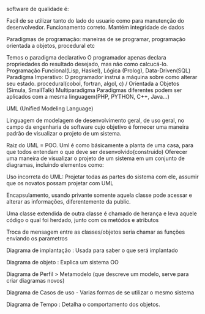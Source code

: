 software de qualidade é:

Facil de se utilizar tanto do lado do usuario como para manutenção do desenvolvedor.
Funcionamento correto.
Mantém integridade de dados


Paradigmas de programação: maneiras de se programar, programação orientada a objetos, procedural etc

Temos o paradigma declarativo O programador apenas declara propriedades do resultado desejado, mas não como calcucá-lo.
    Programação Funcional(Lisp, Haskel), Lógica (Prolog), Data-Driven(SQL)
Paradigma Imperativo: O programador instrui a máquina sobre como alterar seu estado.
    procedural(cobol, fortran, algol, c)  / Orientada a Objetos (Simula, SmallTalk)
Multiparadigma
    Paradigmas diferentes podem ser aplicados com a mesma linguagem(PHP, PYTHON, C++, Java...)

 UML (Unified Modeling Language)

 Linguagem de modelagem de desenvolvimento geral, de uso geral, no campo da engenharia de software
 cujo objetivo é fornecer uma maneira padrão de visualizar o projeto de um sistema.

 Raiz do UML = POO.
 Uml é como básicamente a planta de uma casa, para que todos entendam o que deve ser desenvolvido(construido)
Oferecer uma maneira de visualizar o projeto de um sistema em um conjunto de diagramas, incluindo elementos como:

Uso incorreta do UML: Projetar todas as partes do sistema com ele, assumir que os novatos possam projetar com UML


Encapsulamento, usando privante somente aquela classe pode acessar e alterar as informações, diferentemente da public.

Uma classe extendida de outra classe é chamado de herança e leva aquele código o qual foi herdado, junto com os metódos e atributos

Troca de mensagem entre as classes/objetos seria chamar as funções enviando os parametros


Diagrama de implantação : Usada para saber o que será implantado

Diagrama de objeto : Explica um sistema OO

Diagrama de Perfil > Metamodelo (que descreve um modelo, serve para criar diagramas novos)

Diagrama de Casos de uso - Varias formas de se utilizar o mesmo sistema

Diagrama de Tempo : Detalha o comportamento dos objetos.